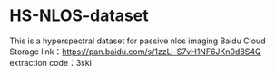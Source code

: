 # HS-NLOS-dataset
This is a hyperspectral dataset for passive nlos imaging
Baidu Cloud Storage link：https://pan.baidu.com/s/1zzLl-S7vH1NF6JKn0d8S4Q 
extraction code：3ski
